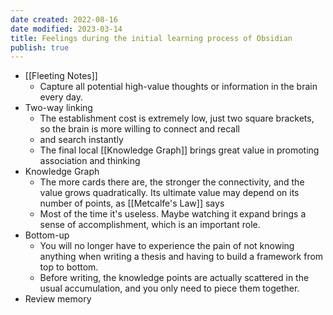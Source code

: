 ```yaml
---
date created: 2022-08-16
date modified: 2023-03-14
title: Feelings during the initial learning process of Obsidian
publish: true
---
```

- [[Fleeting Notes]]
	- Capture all potential high-value thoughts or information in the brain every day.
- Two-way linking
	- The establishment cost is extremely low, just two square brackets, so the brain is more willing to connect and recall
	- and search instantly
	- The final local [[Knowledge Graph]] brings great value in promoting association and thinking
- Knowledge Graph
	- The more cards there are, the stronger the connectivity, and the value grows quadratically. Its ultimate value may depend on its number of points, as [[Metcalfe's Law]] says
	- Most of the time it's useless. Maybe watching it expand brings a sense of accomplishment, which is an important role.
- Bottom-up
	- You will no longer have to experience the pain of not knowing anything when writing a thesis and having to build a framework from top to bottom.
	- Before writing, the knowledge points are actually scattered in the usual accumulation, and you only need to piece them together.
- Review memory 